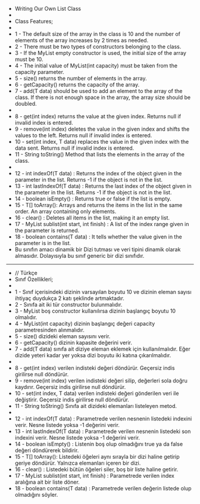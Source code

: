 * Writing Our Own List Class
*
* Class Features;
*
* 1 - The default size of the array in the class is 10 and the number of elements of the array increases by 2 times as needed.
* 2 - There must be two types of constructors belonging to the class.
* 3 -
  If the MyList empty constructor is used, the initial size of the array must be 10.
* 4 - The initial value of MyList(int capacity) must be taken from the capacity parameter.
* 5 - size() returns the number of elements in the array.
* 6 - getCapacity() returns the capacity of the array.
* 7 - add(T data) should be used to add an element to the array of the class.
  If there is not enough space in the array, the array size should be doubled.
*
* 8 - get(int index) returns the value at the given index. Returns null if invalid index is entered.
* 9 - remove(int index) deletes the value in the given index and shifts the values to the left. Returns null if invalid index is entered.
* 10 - set(int index,
  T data) replaces the value in the given index with the data sent. Returns null if invalid index is entered.
* 11 - String toString() Method that lists the elements in the array of the class.
*
* 12 - int indexOf(T data) : Returns the index of the object given in the parameter in the list. Returns -1 if the object is not in the list.
* 13 -
  int lastIndexOf(T data) : Returns the last index of the object given in the parameter in the list. Returns -1 if the object is not in the list.
* 14 - boolean isEmpty() : Returns true or false if the list is empty.
* 15 - T[] toArray(): Arrays and returns the items in the list in the same order.
  An array containing only elements.
* 16 - clear() : Deletes all items in the list, making it an empty list.
* 17 - MyList<T> sublist(int start, int finish) : A list of the index range given in the parameter is returned.
* 18 - boolean contains(T data) : It tells whether the value given in the parameter is in the list.
* Bu sınıfın amacı dinamik bir Dizi tutması ve veri tipini dinamik olarak almasıdır. Dolayısıyla bu sınıf generic bir dizi sınıfıdır.

---
* // Türkçe
* Sınıf Özellikleri;
*
* 1 - Sınıf içerisindeki dizinin varsayılan boyutu 10 ve dizinin eleman sayısı ihtiyaç duydukça 2 katı şeklinde artmaktadır.
* 2 - Sınıfa ait iki tür constructor bulunmalıdır.
* 3 - MyList boş constructor kullanılırsa dizinin başlangıç boyutu 10 olmalıdır.
* 4 - MyList(int capacity) dizinin başlangıç değeri capacity parametresinden alınmalıdır.
* 5 - size() dizideki eleman sayısını verir.
* 6 - getCapacity() dizinin kapasite değerini verir.
* 7 - add(T data) sınıfa ait diziye eleman eklemek için kullanılmalıdır. Eğer dizide yeteri kadar yer yoksa dizi boyutu iki katına çıkarılmalıdır.
*
* 8 - get(int index) verilen indisteki değeri döndürür. Geçersiz indis girilirse null döndürür.
* 9 - remove(int index) verilen indisteki değeri silip, değerleri sola doğru kaydırır. Geçersiz indis girilirse null döndürür.
* 10 - set(int index, T data) verilen indisteki değeri gönderilen veri ile değiştirir. Geçersiz indis girilirse null döndürür.
* 11 - String toString() Sınıfa ait dizideki elemanları listeleyen metod.
*
* 12 - int indexOf(T data) : Parametrede verilen nesnenin listedeki indexini verir. Nesne listede yoksa -1 değerini verir.
* 13 - int lastIndexOf(T data) : Parametrede verilen nesnenin listedeki son indexini verir. Nesne listede yoksa -1 değerini verir.
* 14 - boolean isEmpty() : Listenin boş olup olmadığını true ya da false değeri döndürerek bildirir.
* 15 - T[] toArray(): Listedeki öğeleri aynı sırayla bir dizi haline getirip geriye döndürür. Yalnızca elemanları içeren bir dizi.
* 16 - clear() : Listedeki bütün öğeleri siler, boş bir liste haline getirir.
* 17 - MyList<T> sublist(int start, int finish) : Parametrede verilen index aralığına ait bir liste döner.
* 18 - boolean contains(T data) : Parametrede verilen değerin listede olup olmadığını söyler.